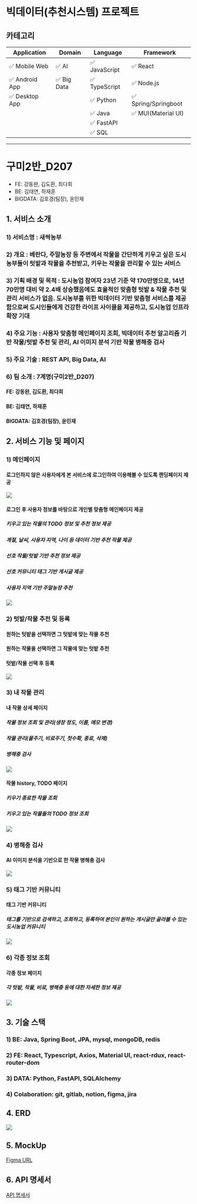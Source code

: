 # 빅데이터(추천시스템) 프로젝트

## 카테고리
| Application        | Domain              | Language      | Framework                 |
| -----------------  | ------------------  | ------------- | ------------------------- |
| ✅ Mobile Web     | ✅ AI               | ✅ JavaScript | ✅ React                 |
| ✅ Android App    | ✅ Big Data         | ✅ TypeScript | ✅ Node.js               |
| ✅ Desktop App    |                      | ✅ Python     | ✅ Spring/Springboot     |
|                   |                      | ✅ Java       | ✅ MUI(Material UI)      |
|                   |                      | ✅ FastAPI    |                           |
|                    |                     | ✅ SQL        |                           |
-----------------------------------------------------------------------------------------

# 구미2반_D207
 - FE: 강동완, 김도환, 최다희
 - BE: 김태연, 하재훈
 - BIGDATA: 김호경(팀장), 윤민재

## 1. 서비스 소개

 ### 1) 서비스명 : 새싹농부

 ### 2) 개요 : 베란다, 주말농장 등 주변에서 작물을 간단하게 키우고 싶은 도시농부들이 텃밭과 작물을 추천받고, 키우는 작물을 관리할 수 있는 서비스

 ### 3) 기획 배경 및 목적 : 도시농업 참여자 23년 기준 약 170만명으로, 14년 70만명 대비 약 2.4배 상승했음에도 효율적인 맞춤형 텃밭 & 작물 추천 및 관리 서비스가 없음. 도시농부를 위한 빅데이터 기반 맞춤형 서비스를 제공함으로써 도시인들에게 건강한 라이프 사이클을 제공하고, 도시농업 인프라 확장 기대

 ### 4) 주요 기능 : 사용자 맞춤형 메인페이지 조회, 빅데이터 추천 알고리즘 기반 작물/텃밭 추천 및 관리, AI 이미지 분석 기반 작물 병해충 검사

 ### 5) 주요 기술 : REST API, Big Data, AI

 ### 6) 팀 소개 : 7계명(구미2반_D207)
   #### FE: 강동완, 김도환, 최다희
   #### BE: 김태연, 하재훈
   #### BIGDATA: 김호경(팀장), 윤민재

## 2. 서비스 기능 및 페이지

 ### 1) 메인페이지
  #### 로그인하지 않은 사용자에게 본 서비스에 로그인하여 이용해볼 수 있도록 랜딩페이지 제공
  <div><img src="./imgs/랜딩페이지.gif"></div>

  #### 로그인 후 사용자 정보를 바탕으로 개인별 맞춤형 메인페이지 제공
   ##### 키우고 있는 작물의 TODO 정보 및 추천 정보 제공
   ##### 계절, 날씨, 사용자 지역, 나이 등 데이터 기반 추천 작물 제공
   ##### 선호 작물/텃밭 기반 추천 정보 제공
   ##### 선호 커뮤니티 태그 기반 게시글 제공
   ##### 사용자 지역 기반 주말농장 추천
  <div><img src="./imgs/메인페이지.gif"></div>

 ### 2) 텃밭/작물 추천 및 등록
  #### 원하는 텃밭을 선택하면 그 텃밭에 맞는 작물 추천
  #### 원하는 작물을 선택하면 그 작물에 맞는 텃밭 추천
  #### 텃밭/작물 선택 후 등록
 <div><img src="./imgs/텃밭작물-추천.gif"></div>

 ### 3) 내 작물 관리
  #### 내 작물 상세 페이지
   ##### 작물 정보 조회 및 관리(생장 정도, 이름, 메모 변경)
   ##### 작물 관리(물주기, 비료주기, 첫수확, 종료, 삭제)
   ##### 병해충 검사
 <div><img src="./imgs/내작물조회.gif"></div>

  #### 작물 history, TODO 페이지
   ##### 키우기 종료한 작물 조회
   ##### 키우고 있는 작물들의 TODO 정보 조회
 <div><img src="./imgs/history와todo.gif"></div>

 ### 4) 병해충 검사
  #### AI 이미지 분석을 기반으로 한 작물 병해충 검사
 <div><img src="./imgs/병해충검사.gif"></div>

 ### 5) 태그 기반 커뮤니티
  #### 태그 기반 커뮤니티
   ##### 태그를 기반으로 검색하고, 조회하고, 등록하여 본인이 원하는 게시글만 골라볼 수 있는 도시농업 커뮤니티
 <div><img src="./imgs/태그기반커뮤니티.gif"></div>

 ### 6) 각종 정보 조회
  #### 각종 정보 페이지
   ##### 각 텃밭, 작물, 비료, 병해충 등에 대한 자세한 정보 제공
 <div><img src="./imgs/각종정보.gif"></div>

## 3. 기술 스택
 ### 1) BE: Java, Spring Boot, JPA, mysql, mongoDB, redis
 ### 2) FE: React, Typescript, Axios, Material UI, react-rdux, react-router-dom
 ### 3) DATA: Python, FastAPI, SQLAlchemy
 ### 4) Colaboration: git, gitlab, notion, figma, jira

## 4. ERD
<div><img src="./imgs/새싹농부-ERD.png"></div>

## 5. MockUp
[Figma URL](https://www.figma.com/design/33EeT0FspJR31S814mO0wM/SaeSSak?t=ZrNahah62sMMp6Mc-0)

## 6. API 명세서
[API 명세서](https://www.notion.so/API-ade2e6d555b04d38b29a67387f299494?pvs=4)
